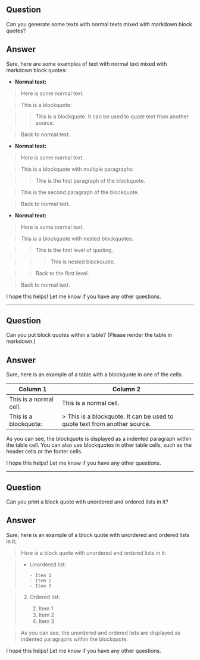 ## Question

Can you generate some texts with normal texts mixed with markdown block quotes?

## Answer

Sure, here are some examples of text with normal text mixed with markdown block quotes:

- **Normal text:**

> Here is some normal text.

>

> This is a blockquote:

> > This is a blockquote. It can be used to quote text from another source.

>

> Back to normal text.

- **Normal text:**

> Here is some normal text.

>

> This is a blockquote with multiple paragraphs:

> > This is the first paragraph of the blockquote.

> >

> This is the second paragraph of the blockquote.

>

> Back to normal text.

- **Normal text:**

> Here is some normal text.

>

> This is a blockquote with nested blockquotes:

> > This is the first level of quoting.

> > > This is nested blockquote.

> > Back to the first level.

>

> Back to normal text.

I hope this helps! Let me know if you have any other questions.

----------

## Question

Can you put block quotes within a table? (Please render the table in markdown.)

## Answer

Sure, here is an example of a table with a blockquote in one of the cells:

| Column 1 | Column 2 |
|---|---|
| This is a normal cell. | This is a normal cell. |
| This is a blockquote: | > This is a blockquote. It can be used to quote text from another source. |

As you can see, the blockquote is displayed as a indented paragraph within the table cell. You can also use blockquotes in other table cells, such as the header cells or the footer cells.

I hope this helps! Let me know if you have any other questions.

----------

## Question

Can you print a block quote with unordered and ordered lists in it?

## Answer

Sure, here is an example of a block quote with unordered and ordered lists in it:

> Here is a block quote with unordered and ordered lists in it:

>

> - Unordered list:
>
>       - Item 1
>       - Item 2
>       - Item 3

>

> 2. Ordered list:
>
>       2. Item 1
>       4. Item 2
>       6. Item 3

>

> As you can see, the unordered and ordered lists are displayed as indented paragraphs within the blockquote.

I hope this helps! Let me know if you have any other questions.
